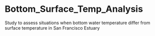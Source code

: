 # Bottom_Surface_Temp_Analysis
Study to assess situations when bottom water temperature differ from surface temperature in San Francisco Estuary
